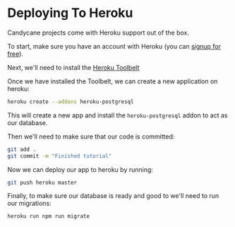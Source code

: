 # Deploying To Heroku

Candycane projects come with Heroku support out of the box.

To start, make sure you have an account with Heroku (you can [signup for free](https://signup.heroku.com/)).

Next, we'll need to install the [Heroku Toolbelt](https://toolbelt.heroku.com/)

Once we have installed the Toolbelt, we can create a new application on heroku:

```bash
heroku create --addons heroku-postgresql
```

This will create a new app and install the `heroku-postgresql` addon to act as our database.

Then we'll need to make sure that our code is committed:

```bash
git add .
git commit -m "Finished tutorial"
```

Now we can deploy our app to heroku by running:

```bash
git push heroku master
```

Finally, to make sure our database is ready and good to we'll need to run our migrations:

```bash
heroku run npm run migrate
```
